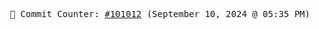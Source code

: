 <p align="center">
    <samp>
        📮 Commit Counter: <a href="https://github.com/Javascript-void0/Javascript-void0/commits/main">#101012</a> (September 10, 2024 @ 05:35 PM)
    </samp>
</p>
